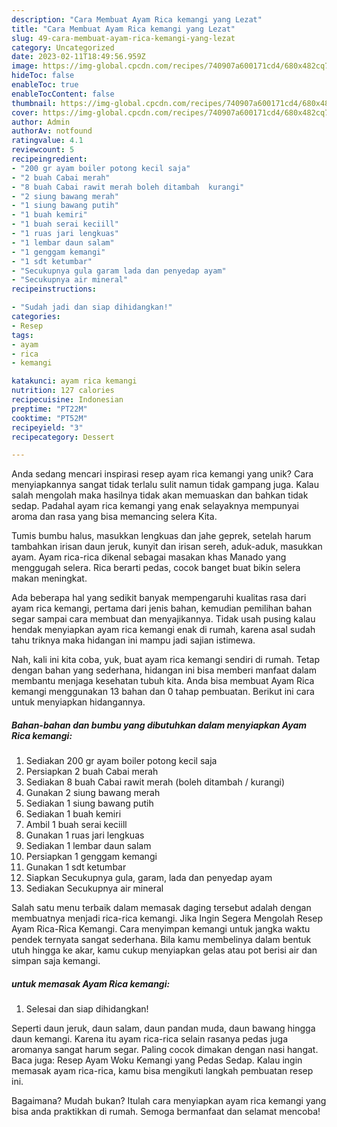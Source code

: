 ```yaml
---
description: "Cara Membuat Ayam Rica kemangi yang Lezat"
title: "Cara Membuat Ayam Rica kemangi yang Lezat"
slug: 49-cara-membuat-ayam-rica-kemangi-yang-lezat
category: Uncategorized
date: 2023-02-11T18:49:56.959Z
image: https://img-global.cpcdn.com/recipes/740907a600171cd4/680x482cq70/ayam-rica-kemangi-foto-resep-utama.jpg
hideToc: false
enableToc: true
enableTocContent: false
thumbnail: https://img-global.cpcdn.com/recipes/740907a600171cd4/680x482cq70/ayam-rica-kemangi-foto-resep-utama.jpg
cover: https://img-global.cpcdn.com/recipes/740907a600171cd4/680x482cq70/ayam-rica-kemangi-foto-resep-utama.jpg
author: Admin
authorAv: notfound
ratingvalue: 4.1
reviewcount: 5
recipeingredient:
- "200 gr ayam boiler potong kecil saja"
- "2 buah Cabai merah"
- "8 buah Cabai rawit merah boleh ditambah  kurangi"
- "2 siung bawang merah"
- "1 siung bawang putih"
- "1 buah kemiri"
- "1 buah serai keciill"
- "1 ruas jari lengkuas"
- "1 lembar daun salam"
- "1 genggam kemangi"
- "1 sdt ketumbar"
- "Secukupnya gula garam lada dan penyedap ayam"
- "Secukupnya air mineral"
recipeinstructions:

- "Sudah jadi dan siap dihidangkan!"
categories:
- Resep
tags:
- ayam
- rica
- kemangi

katakunci: ayam rica kemangi 
nutrition: 127 calories
recipecuisine: Indonesian
preptime: "PT22M"
cooktime: "PT52M"
recipeyield: "3"
recipecategory: Dessert

---
```





Anda sedang mencari inspirasi resep ayam rica kemangi yang unik? Cara menyiapkannya sangat tidak terlalu sulit namun tidak gampang juga. Kalau salah mengolah maka hasilnya tidak akan memuaskan dan bahkan tidak sedap. Padahal ayam rica kemangi yang enak selayaknya mempunyai aroma dan rasa yang bisa memancing selera Kita.





Tumis bumbu halus, masukkan lengkuas dan jahe geprek, setelah harum tambahkan irisan daun jeruk, kunyit dan irisan sereh, aduk-aduk, masukkan ayam. Ayam rica-rica dikenal sebagai masakan khas Manado yang menggugah selera. Rica berarti pedas, cocok banget buat bikin selera makan meningkat.

Ada beberapa hal yang sedikit banyak mempengaruhi kualitas rasa dari ayam rica kemangi, pertama dari jenis bahan, kemudian pemilihan bahan segar sampai cara membuat dan menyajikannya. Tidak usah pusing kalau hendak menyiapkan ayam rica kemangi enak di rumah, karena asal sudah tahu triknya maka hidangan ini mampu jadi sajian istimewa.






Nah, kali ini kita coba, yuk, buat ayam rica kemangi sendiri di rumah. Tetap dengan bahan yang sederhana, hidangan ini bisa memberi manfaat dalam membantu menjaga kesehatan tubuh kita. Anda bisa membuat Ayam Rica kemangi menggunakan 13 bahan dan 0 tahap pembuatan. Berikut ini cara untuk menyiapkan hidangannya.

<!--inarticleads1-->

##### Bahan-bahan dan bumbu yang dibutuhkan dalam menyiapkan Ayam Rica kemangi:

1. Sediakan 200 gr ayam boiler potong kecil saja
1. Persiapkan 2 buah Cabai merah
1. Sediakan 8 buah Cabai rawit merah (boleh ditambah / kurangi)
1. Gunakan 2 siung bawang merah
1. Sediakan 1 siung bawang putih
1. Sediakan 1 buah kemiri
1. Ambil 1 buah serai keciill
1. Gunakan 1 ruas jari lengkuas
1. Sediakan 1 lembar daun salam
1. Persiapkan 1 genggam kemangi
1. Gunakan 1 sdt ketumbar
1. Siapkan Secukupnya gula, garam, lada dan penyedap ayam
1. Sediakan Secukupnya air mineral


Salah satu menu terbaik dalam memasak daging tersebut adalah dengan membuatnya menjadi rica-rica kemangi. Jika Ingin Segera Mengolah Resep Ayam Rica-Rica Kemangi. Cara menyimpan kemangi untuk jangka waktu pendek ternyata sangat sederhana. Bila kamu membelinya dalam bentuk utuh hingga ke akar, kamu cukup menyiapkan gelas atau pot berisi air dan simpan saja kemangi. 

<!--inarticleads2-->

#####  untuk memasak Ayam Rica kemangi:


1. Selesai dan siap dihidangkan!

Seperti daun jeruk, daun salam, daun pandan muda, daun bawang hingga daun kemangi. Karena itu ayam rica-rica selain rasanya pedas juga aromanya sangat harum segar. Paling cocok dimakan dengan nasi hangat. Baca juga: Resep Ayam Woku Kemangi yang Pedas Sedap. Kalau ingin memasak ayam rica-rica, kamu bisa mengikuti langkah pembuatan resep ini. 

Bagaimana? Mudah bukan? Itulah cara menyiapkan ayam rica kemangi yang bisa anda praktikkan di rumah. Semoga bermanfaat dan selamat mencoba!
